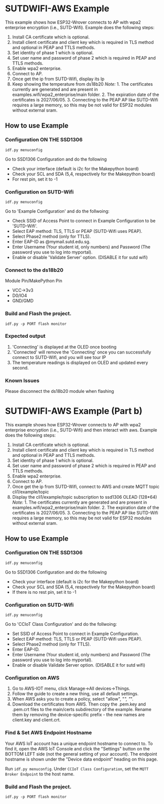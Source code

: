 # SUTDWIFI-AWS  Example

This example shows how ESP32-Wrover connects to AP with wpa2 enterprise encryption (i.e., SUTD-Wifi). Example does the following steps:

1. Install CA certificate which is optional.
2. Install client certificate and client key which is required in TLS method and optional in PEAP and TTLS methods.
3. Set identity of phase 1 which is optional.
4. Set user name and password of phase 2 which is required in PEAP and TTLS methods.
5. Enable wpa2 enterprise.
6. Connect to AP.
7. Once get the ip from SUTD-Wifi, display its Ip
8. Keep showing the temperature from ds18b20
*Note:* 1. The certificates currently are generated and are present in examples.wifi/wpa2_enterprise/main folder.
        2. The expiration date of the certificates is 2027/06/05.
        3. Connecting to the PEAP AP like SUTD-Wifi requires a large memory, so this may be not valid for ESP32 modules without external sram.

## How to use Example

### Configuration ON THE SSD1306
```
idf.py menuconfig
```
Go to SSD1306 Configuration and do the following
* Check your interface (default is i2c for the Makepython board)
* Check your SCL and SDA (5,4, respectively for the Makepython board)
* For rest pin, set it to -1
### Configuration on SUTD-Wifi

```
idf.py menuconfig
```
Go to 'Example Configuration' and do the follwoing:
* Check SSID of Access Point to connect in Example Configuration to be 'SUTD-Wifi'.
* Select EAP method: TLS, TTLS or PEAP (SUTD-Wifi uses PEAP).
* Select Phase2 method (only for TTLS).
* Enter EAP-ID as <your student id> @mymail.sutd.edu.sg.
* Enter Username (Your student id, only numbers) and Password (The password you use to log into myportal).
* Enable or disable 'Validate Server' option. (DISABLE it for sutd wifi)
### Connect to the ds18b20
Module Pin/MakePython Pin
* VCC->3v3
* D0/IO4
* GND/GMD
### Build and Flash the project.

```
idf.py -p PORT flash monitor
```
   
### Expected output
1. 'Connecting' is displayed at the OLED once booting
2. 'Connected' will remove the 'Connecting' once you can successfully connect to SUTD-Wifi, and you will see tour IP
3. The temperature readings is displayed on OLED and updated every second.
### Known Issues
Please disconnect the ds18b20 module when flashing





# SUTDWIFI-AWS  Example (Part b)

This example shows how ESP32-Wrover connects to AP with wpa2 enterprise encryption (i.e., SUTD-Wifi) and then interact with aws. Example does the following steps:

1. Install CA certificate which is optional.
2. Install client certificate and client key which is required in TLS method and optional in PEAP and TTLS methods.
3. Set identity of phase 1 which is optional.
4. Set user name and password of phase 2 which is required in PEAP and TTLS methods.
5. Enable wpa2 enterprise.
6. Connect to AP.
7. Once get the ip from SUTD-Wifi, connect to AWS and create MQTT topic cli1/example/topic
8. Display the cli1/example/topic subscription to ssd1306 OLEAD (128*64)
*Note:* 1. The certificates currently are generated and are present in examples.wifi/wpa2_enterprise/main folder.
        2. The expiration date of the certificates is 2027/06/05.
        3. Connecting to the PEAP AP like SUTD-Wifi requires a large memory, so this may be not valid for ESP32 modules without external sram.

## How to use Example

### Configuration ON THE SSD1306
```
idf.py menuconfig
```
Go to SSD1306 Configuration and do the following
* Check your interface (default is i2c for the Makepython board)
* Check your SCL and SDA (5,4, respectively for the Makepython board)
* If there is no rest pin, set it to -1
### Configuration on SUTD-Wifi

```
idf.py menuconfig
```
Go to 'CCIoT Class Configuration' and do the follwoing:
* Set SSID of Access Point to connect in Example Configuration.
* Select EAP method: TLS, TTLS or PEAP (SUTD-Wifi uses PEAP).
* Select Phase2 method (only for TTLS).
* Enter EAP-ID.
* Enter Username (Your student id, only numbers) and Password (The password you use to log into myportal).
* Enable or disable Validate Server option. (DISABLE it for sutd wifi)
### Configuration on AWS
1. Go to AWS-IOT menu, click Manage->All devices->Things.
2. Follow the guide to create a new thing, use all default settings.
3. When AWS asks you to create a policy, select "allow", "*", "*".
4. Download the certificates from AWS. Then copy the .pem.key and .pem.crt files to the main/certs subdirectory of the example. Rename them by removing the device-specific prefix - the new names are client.key and client.crt.

### Find & Set AWS Endpoint Hostname 

Your AWS IoT account has a unique endpoint hostname to connect to. To find it, open the AWS IoT Console and click the "Settings" button on the BOTTOM LEFT side (not the general setting of your account). The endpoint hostname is shown under the "Device data endpoint" heading on this page.

Run `idf.py menuconfig`. Under `CCIoT Class Configuration`, set the `MQTT Broker Endpoint` to the host name.


### Build and Flash the project.

```
idf.py -p PORT flash monitor
```